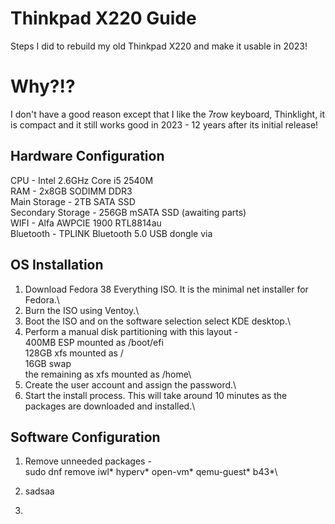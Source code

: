 # Thinkpad X220 Guide
Steps I did to rebuild my old Thinkpad X220 and make it usable in 2023!

# Why?!?
I don't have a good reason except that I like the 7row keyboard, Thinklight, it is compact and it still works good in 2023 - 12 years after its initial release!

## Hardware Configuration
CPU - Intel 2.6GHz Core i5 2540M\
RAM - 2x8GB SODIMM DDR3\
Main Storage - 2TB SATA SSD\
Secondary Storage - 256GB mSATA SSD (awaiting parts)\
WIFI - Alfa AWPCIE 1900 RTL8814au\
Bluetooth - TPLINK Bluetooth 5.0 USB dongle via


## OS Installation
1. Download Fedora 38 Everything ISO. It is the minimal net installer for Fedora.\
2. Burn the ISO using Ventoy.\
3. Boot the ISO and on the software selection select KDE desktop.\
4. Perform a manual disk partitioning with this layout - \
   400MB ESP mounted as /boot/efi\
   128GB xfs mounted as /\
   16GB swap\
   the remaining as xfs mounted as /home\
5. Create the user account and assign the password.\
6. Start the install process. This will take around 10 minutes as the packages are downloaded and installed.\


## Software Configuration
1. Remove unneeded packages -\
    sudo dnf remove iwl* hyperv* open-vm* qemu-guest* b43*\

2. sadsaa
3.
